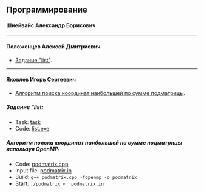 ## Программирование  
#### Шнейвайс Александр Борисович  
***
#### Положенцев Алексей Дмитриевич
 + [Задание "list"](#list.c).  
***
#### Яковлев Игорь Сергеевич  
 + [Алгоритм поиска координат наибольшей по сумме подматрицы](#podmatrix_cpp). 

##### <a name="list.c"></a> Задание "list:
 + Task: [task](https://github.com/paantya/Astro/tree/master/3s/programming/polozchencev/list "Задание")
 + Code: [list.exe](https://github.com/paantya/Astro/tree/master/3s/programming/polozchencev/list/4 "Open code list")

##### <a name="podmatrix_cpp"></a> Алгоритм поиска координат наибольшей по сумме подматрицы используя OpenMP:

 + Code: [podmatrix.cpp](https://github.com/paantya/Astro/blob/master/3s/programming/podmatrix.cpp "Open podmatrix.cpp")   
 + Input file: [podmatrix.in](https://github.com/paantya/Astro/blob/master/3s/programming/podmatrix.in "Open input file")
 + Build: `g++ podmatrix.cpp -fopenmp -o podmatrix`  
 + Start: `./podmatrix <  podmatrix.in`

